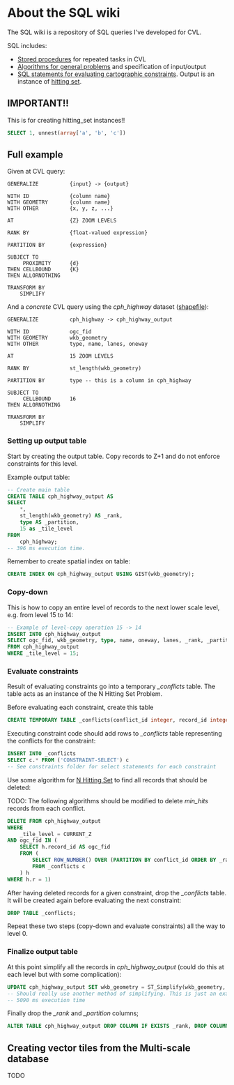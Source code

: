 # About the SQL wiki

The SQL wiki is a repository of SQL queries I've developed for CVL.

SQL includes:

* [Stored procedures](stored_procedures) for repeated tasks in CVL
* [Algorithms for general problems](algorithms) and specification of input/output
* [SQL statements for evaluating cartographic constraints](constraints). Output is an instance of [hitting set](algorithms/hitting_set.md).


## IMPORTANT!!

This is for creating hitting_set instances!!

```sql
SELECT 1, unnest(array['a', 'b', 'c'])
```

## Full example

Given at CVL query:

```cvl
GENERALIZE 			{input} -> {output} 

WITH ID 			{column name}
WITH GEOMETRY		{column name}
WITH OTHER			{x, y, z, ...}

AT  				{Z} ZOOM LEVELS

RANK BY 			{float-valued expression}

PARTITION BY 		{expression}

SUBJECT TO 
	 PROXIMITY 		{d} 
THEN CELLBOUND 		{K} 
THEN ALLORNOTHING 

TRANSFORM BY
	SIMPLIFY 
```

And a *concrete* CVL query using the *cph_highway* dataset ([shapefile](http://skipperkongen.dk/geodata/cph_highway.zip)):

```cvl
GENERALIZE 			cph_highway -> cph_highway_output 

WITH ID 			ogc_fid
WITH GEOMETRY		wkb_geometry
WITH OTHER			type, name, lanes, oneway

AT  				15 ZOOM LEVELS

RANK BY 			st_length(wkb_geometry)

PARTITION BY 		type -- this is a column in cph_highway

SUBJECT TO 
	 CELLBOUND 		16
THEN ALLORNOTHING 

TRANSFORM BY
	SIMPLIFY 
```

### Setting up output table

Start by creating the output table. Copy records to Z+1 and do not enforce constraints for this level.

Example output table:

```sql
-- Create main table
CREATE TABLE cph_highway_output AS
SELECT 
	*, 
	st_length(wkb_geometry) AS _rank, 
	type AS _partition, 
	15 as _tile_level
FROM 
	cph_highway;
-- 396 ms execution time.
```

Remember to create spatial index on table:

```sql
CREATE INDEX ON cph_highway_output USING GIST(wkb_geometry);
```

### Copy-down

This is how to copy an entire level of records to the next lower scale level, e.g. from level 15 to 14:

```sql
-- Example of level-copy operation 15 -> 14
INSERT INTO cph_highway_output
SELECT ogc_fid, wkb_geometry, type, name, oneway, lanes, _rank, _partition, 14 as _tile_level
FROM cph_highway_output
WHERE _tile_level = 15;
```

### Evaluate constraints

Result of evaluating constraints go into a temporary *_conflicts* table. The table acts as an instance of the N Hitting Set Problem.

Before evaluating each constraint, create this table

```sql
CREATE TEMPORARY TABLE _conflicts(conflict_id integer, record_id integer, _rank float, min_hits integer);
```

Executing constraint code should add rows to *_conflicts* table representing the conflicts for the constraint:

```sql
INSERT INTO _conflicts
SELECT c.* FROM ('CONSTRAINT-SELECT') c
-- See constraints folder for select statements for each constraint
```

Use some algorithm for [N Hitting Set](algorithms/hitting_set.md) to find all records that should be deleted:

TODO: The following algorithms should be modified to delete *min_hits* records from each conflict.

```sql
DELETE FROM cph_highway_output 
WHERE 
	_tile_level = CURRENT_Z
AND ogc_fid IN (
	SELECT h.record_id AS ogc_fid 
	FROM (
		SELECT ROW_NUMBER() OVER (PARTITION BY conflict_id ORDER BY _rank) AS r, c.record_id
    	FROM _conflicts c
	) h
WHERE h.r = 1)
```

After having deleted records for a given constraint, drop the *_conflicts* table. It will be created again before evaluating the next constraint:

```sql
DROP TABLE _conflicts;
```

Repeat these two steps (copy-down and evaluate constraints) all the way to level 0. 

### Finalize output table

At this point simplify all the records in *cph_highway_output* (could do this at each level but with some complication):

```sql
UPDATE cph_highway_output SET wkb_geometry = ST_Simplify(wkb_geometry, ST_ResZ(_tile_level, 256)/2)
-- Should really use another method of simplifying. This is just an example.
-- 5090 ms execution time
```

Finally drop the *_rank* and *_partition* columns;

```sql
ALTER TABLE cph_highway_output DROP COLUMN IF EXISTS _rank, DROP COLUMN IF EXISTS _partition;
```

## Creating vector tiles from the Multi-scale database

TODO




